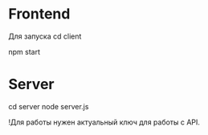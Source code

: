 # Frontend
Для запуска
cd client

npm start

# Server
cd server
node server.js

!Для работы нужен актуальный ключ для работы с API.


